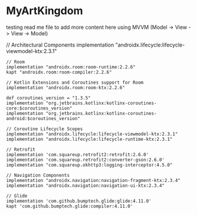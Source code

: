 # MyArtKingdom
testing read me file to add more content here
using MVVM (Model -> View -> View -> Model)

 // Architectural Components
    implementation "androidx.lifecycle:lifecycle-viewmodel-ktx:2.3.1"

    // Room
    implementation "androidx.room:room-runtime:2.2.6"
    kapt "androidx.room:room-compiler:2.2.6"

    // Kotlin Extensions and Coroutines support for Room
    implementation "androidx.room:room-ktx:2.2.6"

    def coroutines_version = "1.3.5"
    implementation "org.jetbrains.kotlinx:kotlinx-coroutines-core:$coroutines_version"
    implementation "org.jetbrains.kotlinx:kotlinx-coroutines-android:$coroutines_version"

    // Coroutine Lifecycle Scopes
    implementation "androidx.lifecycle:lifecycle-viewmodel-ktx:2.3.1"
    implementation "androidx.lifecycle:lifecycle-runtime-ktx:2.3.1"

    // Retrofit
    implementation 'com.squareup.retrofit2:retrofit:2.6.0'
    implementation 'com.squareup.retrofit2:converter-gson:2.6.0'
    implementation "com.squareup.okhttp3:logging-interceptor:4.5.0"

    // Navigation Components
    implementation "androidx.navigation:navigation-fragment-ktx:2.3.4"
    implementation "androidx.navigation:navigation-ui-ktx:2.3.4"

    // Glide
    implementation 'com.github.bumptech.glide:glide:4.11.0'
    kapt 'com.github.bumptech.glide:compiler:4.11.0'
